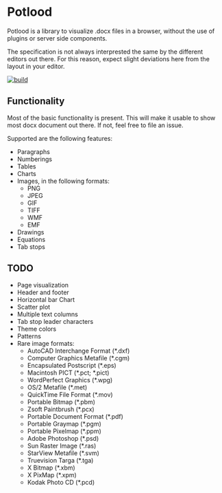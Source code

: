 # Potlood

Potlood is a library to visualize .docx files in a browser, without the use of plugins or server side components.

The specification is not always interprested the same by the different editors out there. For this reason, expect slight deviations here from the layout in your editor. 

[![build](https://github.com/potlood/potlood/actions/workflows/node.js.yml/badge.svg)](https://github.com/potlood/potlood/actions/workflows/node.js.yml)

## Functionality
Most of the basic functionality is present. This will make it usable to show most docx document out there. If not, feel free to file an issue.

Supported are the following features:
- Paragraphs
- Numberings
- Tables
- Charts
- Images, in the following formats:
  - PNG
  - JPEG
  - GIF
  - TIFF
  - WMF
  - EMF
- Drawings
- Equations
- Tab stops

## TODO 

- Page visualization
- Header and footer
- Horizontal bar Chart
- Scatter plot
- Multiple text columns
- Tab stop leader characters
- Theme colors
- Patterns
- Rare image formats:
  - AutoCAD Interchange Format (*.dxf)
  - Computer Graphics Metafile (*.cgm)
  - Encapsulated Postscript (*.eps)
  - Macintosh PICT (*.pct; *.pict)
  - WordPerfect Graphics (*.wpg)
  - OS/2 Metafile (*.met)
  - QuickTime File Format (*.mov)
  - Portable Bitmap (*.pbm)
  - Zsoft Paintbrush (*.pcx)
  - Portable Document Format (*.pdf)
  - Portable Graymap (*.pgm)
  - Portable Pixelmap (*.ppm)
  - Adobe Photoshop (*.psd)
  - Sun Raster Image (*.ras)
  - StarView Metafile (*.svm)
  - Truevision Targa (*.tga)
  - X Bitmap (*.xbm)
  - X PixMap (*.xpm)
  - Kodak Photo CD (*.pcd)

